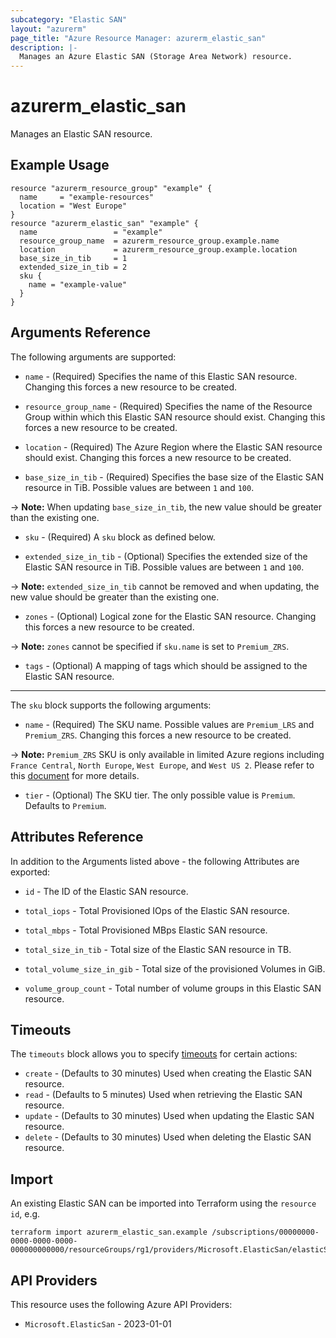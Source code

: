 ```yaml
---
subcategory: "Elastic SAN"
layout: "azurerm"
page_title: "Azure Resource Manager: azurerm_elastic_san"
description: |-
  Manages an Azure Elastic SAN (Storage Area Network) resource.
---
```


# azurerm_elastic_san

Manages an Elastic SAN resource.

## Example Usage

```hcl
resource "azurerm_resource_group" "example" {
  name     = "example-resources"
  location = "West Europe"
}
resource "azurerm_elastic_san" "example" {
  name                 = "example"
  resource_group_name  = azurerm_resource_group.example.name
  location             = azurerm_resource_group.example.location
  base_size_in_tib     = 1
  extended_size_in_tib = 2
  sku {
    name = "example-value"
  }
}
```

## Arguments Reference

The following arguments are supported:

* `name` - (Required) Specifies the name of this Elastic SAN resource. Changing this forces a new resource to be created.

* `resource_group_name` - (Required) Specifies the name of the Resource Group within which this Elastic SAN resource should exist. Changing this forces a new resource to be created.

* `location` - (Required) The Azure Region where the Elastic SAN resource should exist. Changing this forces a new resource to be created.

* `base_size_in_tib` - (Required) Specifies the base size of the Elastic SAN resource in TiB. Possible values are between `1` and `100`.

-> **Note:** When updating `base_size_in_tib`, the new value should be greater than the existing one.

* `sku` - (Required) A `sku` block as defined below.

* `extended_size_in_tib` - (Optional) Specifies the extended size of the Elastic SAN resource in TiB. Possible values are between `1` and `100`.

-> **Note:** `extended_size_in_tib` cannot be removed and when updating, the new value should be greater than the existing one.

* `zones` - (Optional) Logical zone for the Elastic SAN resource. Changing this forces a new resource to be created.

-> **Note:** `zones` cannot be specified if `sku.name` is set to `Premium_ZRS`.

* `tags` - (Optional) A mapping of tags which should be assigned to the Elastic SAN resource.

---

The `sku` block supports the following arguments:

* `name` - (Required) The SKU name. Possible values are `Premium_LRS` and `Premium_ZRS`. Changing this forces a new resource to be created.

-> **Note:** `Premium_ZRS` SKU is only available in limited Azure regions including `France Central`, `North Europe`, `West Europe`, and `West US 2`. Please refer to this [document](https://azure.microsoft.com/updates/regional-expansion-azure-elastic-san-public-preview-is-now-available-in-more-regions) for more details.

* `tier` - (Optional) The SKU tier. The only possible value is `Premium`. Defaults to `Premium`.

## Attributes Reference

In addition to the Arguments listed above - the following Attributes are exported:

* `id` - The ID of the Elastic SAN resource.

* `total_iops` - Total Provisioned IOps of the Elastic SAN resource.

* `total_mbps` - Total Provisioned MBps Elastic SAN resource.

* `total_size_in_tib` - Total size of the Elastic SAN resource in TB.

* `total_volume_size_in_gib` - Total size of the provisioned Volumes in GiB.

* `volume_group_count` - Total number of volume groups in this Elastic SAN resource.

## Timeouts

The `timeouts` block allows you to specify [timeouts](https://www.terraform.io/docs/configuration/resources.html#timeouts) for certain actions:

* `create` - (Defaults to 30 minutes) Used when creating the Elastic SAN resource.
* `read` - (Defaults to 5 minutes) Used when retrieving the Elastic SAN resource.
* `update` - (Defaults to 30 minutes) Used when updating the Elastic SAN resource.
* `delete` - (Defaults to 30 minutes) Used when deleting the Elastic SAN resource.

## Import

An existing Elastic SAN can be imported into Terraform using the `resource id`, e.g.

```shell
terraform import azurerm_elastic_san.example /subscriptions/00000000-0000-0000-0000-000000000000/resourceGroups/rg1/providers/Microsoft.ElasticSan/elasticSans/esan1
```

## API Providers
<!-- This section is generated, changes will be overwritten -->
This resource uses the following Azure API Providers:

* `Microsoft.ElasticSan` - 2023-01-01
